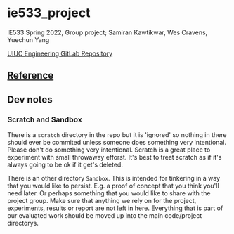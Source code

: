 # ie533_project

IE533 Spring 2022, Group project; Samiran Kawtikwar, Wes Cravens, Yuechun Yang

[UIUC Engineering GitLab Repository](https://gitlab.engr.illinois.edu/wbc3/ie533_project)


## [Reference](Reference)

## Dev notes


### Scratch and Sandbox

There is a `scratch` directory in the repo but it is 'ignored' so nothing in there should ever be
commited unless someone does something very intentional.  Please don't do something very
intentional.  Scratch is a great place to experiment with small throwaway efforst.  It's best to
treat scratch as if it's always going to be ok if it get's deleted.

There is an other directory `Sandbox`.  This is intended for tinkering in a way that you would
like to persist.  E.g. a proof of concept that you think you'll need later.  Or perhaps something
that you would like to share with the project group.  Make sure that anything we rely on for the
project, experiments, results or report are not left in here.  Everything that is part of our
evaluated work should be moved up into the main code/project directorys.

